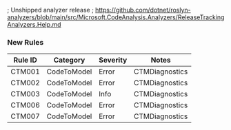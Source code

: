﻿; Unshipped analyzer release
; https://github.com/dotnet/roslyn-analyzers/blob/main/src/Microsoft.CodeAnalysis.Analyzers/ReleaseTrackingAnalyzers.Help.md

### New Rules

Rule ID | Category | Severity | Notes
--------|----------|----------|-------
CTM001 | CodeToModel | Error | CTMDiagnostics
CTM002 | CodeToModel | Error | CTMDiagnostics
CTM003 | CodeToModel | Info | CTMDiagnostics
CTM006 | CodeToModel | Error | CTMDiagnostics
CTM007 | CodeToModel | Error | CTMDiagnostics